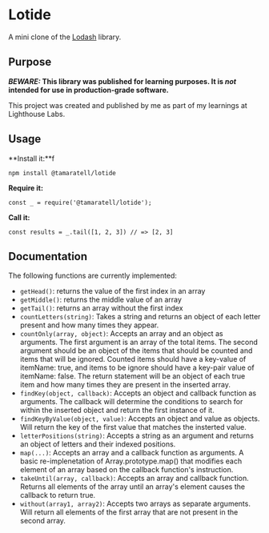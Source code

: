 # Lotide

A mini clone of the [Lodash](https://lodash.com) library.

## Purpose

**_BEWARE:_ This library was published for learning purposes. It is _not_ intended for use in production-grade software.**

This project was created and published by me as part of my learnings at Lighthouse Labs. 

## Usage

**Install it:**f

`npm install @tamaratell/lotide`

**Require it:**

`const _ = require('@tamaratell/lotide');`

**Call it:**

`const results = _.tail([1, 2, 3]) // => [2, 3]`

## Documentation

The following functions are currently implemented:

* `getHead()`: returns the value of the first index in an array
* `getMiddle()`: returns the middle value of an array
* `getTail()`: returns an array without the first index
* `countLetters(string)`: Takes a string and returns an object of each letter present and how many times they appear.
* `countOnly(array, object)`: Accepts an array and an object as arguments. The first argument is an array of the total items. The second argument should be an object of the items that should be counted and items that will be ignored. Counted items should have a key-value of itemName: true, and items to be ignore should have a key-pair value of itemName: false. The return statement will be an object of each true item and how many times they are present in the inserted array.
* `findKey(object, callback)`: Accepts an object and callback function as arguments. The callback will determine the conditions to search for within the inserted object and return the first instance of it.
* `findKeyByValue(object, value)`: Accepts an object and value as objects. Will return the key of the first value that matches the insterted value.
* `letterPositions(string)`: Accepts a string as an argument and returns an object of letters and their indexed positions.
* `map(...)`: Accepts an array and a callback function as arguments. A basic re-implenetation of Array.prototype.map() that modifies each element of an array based on the callback function's instruction.
* `takeUntil(array, callback)`: Accepts an array and callback function. Returns all elements of the array until an array's element causes the callback to return true.
* `without(array1, array2)`: Accepts two arrays as separate arguments. Will return all elements of the first array that are not present in the second array.